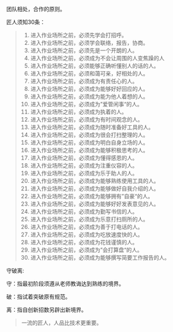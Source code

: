 团队相处，合作的原则。

匠人须知30条：

> 1. 进入作业场所之前，必须先学会打招呼。
> 2. 进入作业场所之前，必须学会联络，报告，协商。
> 3. 进入作业场所之前，必须先是一个开朗的人。
> 4. 进入作业场所之前，必须成为不会让周围的人变焦躁的人
> 5. 进入作业场所之前，必须能够正确听懂别人的话的人。
> 6. 进入作业场所之前，必须和蔼可亲，好相处的人。
> 7. 进入作业场所之前，必须成为有责任心的人。
> 8. 进入作业场所之前，必须成为能够好好回应的人。
> 9. 进入作业场所之前，必须成为能为他人着想的人。
> 10. 进入作业场所之前，必须成为”爱管闲事“的人。
> 11. 进入作业场所之前，必须成为执着的人。
> 12. 进入作业场所之前，必须成为有时间观念的人。
> 13. 进入作业场所之前，必须成为随时准备好工具的人。
> 14. 进入作业场所之前，必须成为很会打扫整理的人。
> 15. 进入作业场所之前，必须成为明白自身立场的人。
> 16. 进入作业场所之前，必须成为能够积极思考的人。
> 17. 进入作业场所之前，必须成为懂得感恩的人。
> 18. 进入作业场所之前，必须成为注重仪容的人。
> 19. 进入作业场所之前，必须成为乐于助人的人。
> 20. 进入作业场所之前，必须成为能够熟练使用工具的人。
> 21. 进入作业场所之前，必须成为能够做好自我介绍的人。
> 22. 进入作业场所之前，必须成为能够拥有”自豪“的人。
> 23. 进入作业场所之前，必须成为能够好好发表意见的人。
> 24. 进入作业场所之前，必须成为勤写书信的人。
> 25. 进入作业场所之前，必须成为乐意打扫厕所的人。
> 26. 进入作业场所之前，必须成为善于打电话的人。
> 27. 进入作业场所之前，必须成为吃放速度快的人。
> 28. 进入作业场所之前，必须成为花钱谨慎的人。
> 29. 进入作业场所之前，必须成为”会打算盘“的人。
> 30. 进入作业场所之前，必须成为能够撰写简要工作报告的人。



守破离:

守：指最初阶段须遵从老师教诲达到熟练的境界。

破：指试着突破原有规范。

离：指自创新招数另辟出新境界。



> 一流的匠人，人品比技术更重要。